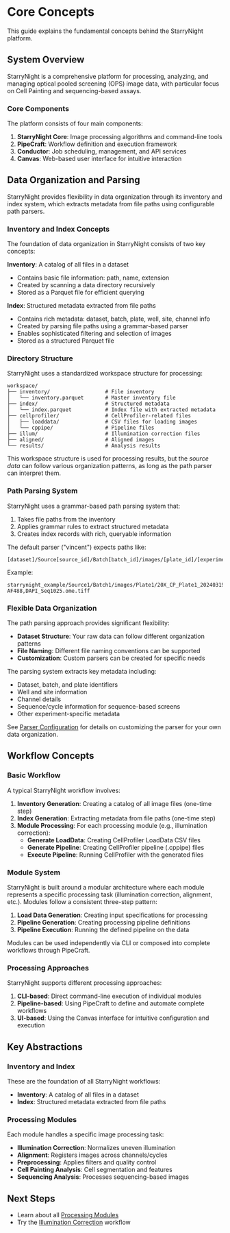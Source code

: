 # Core Concepts

This guide explains the fundamental concepts behind the StarryNight platform.

## System Overview

StarryNight is a comprehensive platform for processing, analyzing, and managing optical pooled screening (OPS) image data, with particular focus on Cell Painting and sequencing-based assays.

### Core Components

The platform consists of four main components:

1. **StarryNight Core**: Image processing algorithms and command-line tools
2. **PipeCraft**: Workflow definition and execution framework
3. **Conductor**: Job scheduling, management, and API services
4. **Canvas**: Web-based user interface for intuitive interaction

## Data Organization and Parsing

StarryNight provides flexibility in data organization through its inventory and index system, which extracts metadata from file paths using configurable path parsers.

### Inventory and Index Concepts

The foundation of data organization in StarryNight consists of two key concepts:

**Inventory**: A catalog of all files in a dataset
   - Contains basic file information: path, name, extension
   - Created by scanning a data directory recursively
   - Stored as a Parquet file for efficient querying

**Index**: Structured metadata extracted from file paths
   - Contains rich metadata: dataset, batch, plate, well, site, channel info
   - Created by parsing file paths using a grammar-based parser
   - Enables sophisticated filtering and selection of images
   - Stored as a structured Parquet file

### Directory Structure

StarryNight uses a standardized workspace structure for processing:

```
workspace/
├── inventory/                  # File inventory
│   └── inventory.parquet       # Master inventory file
├── index/                      # Structured metadata
│   └── index.parquet           # Index file with extracted metadata
├── cellprofiler/               # CellProfiler-related files
│   ├── loaddata/               # CSV files for loading images
│   └── cppipe/                 # Pipeline files
├── illum/                      # Illumination correction files
├── aligned/                    # Aligned images
└── results/                    # Analysis results
```

This workspace structure is used for processing results, but the *source data* can follow various organization patterns, as long as the path parser can interpret them.

### Path Parsing System

StarryNight uses a grammar-based path parsing system that:

1. Takes file paths from the inventory
2. Applies grammar rules to extract structured metadata
3. Creates index records with rich, queryable information

The default parser ("vincent") expects paths like:

```
[dataset]/Source[source_id]/Batch[batch_id]/images/[plate_id]/[experiment_id]/Well[well_id]_Point[site_id]_[index]_Channel[channels]_Seq[sequence].ome.tiff
```

Example:
```
starrynight_example/Source1/Batch1/images/Plate1/20X_CP_Plate1_20240319_122800_179/WellA2_PointA2_0000_ChannelPhalloAF750,ZO1-AF488,DAPI_Seq1025.ome.tiff
```

### Flexible Data Organization

The path parsing approach provides significant flexibility:

- **Dataset Structure**: Your raw data can follow different organization patterns
- **File Naming**: Different file naming conventions can be supported
- **Customization**: Custom parsers can be created for specific needs

The parsing system extracts key metadata including:
- Dataset, batch, and plate identifiers
- Well and site information
- Channel details
- Sequence/cycle information for sequence-based screens
- Other experiment-specific metadata

See [Parser Configuration](parser-configuration.md) for details on customizing the parser for your own data organization.

## Workflow Concepts

### Basic Workflow

A typical StarryNight workflow involves:

1. **Inventory Generation**: Creating a catalog of all image files (one-time step)
2. **Index Generation**: Extracting metadata from file paths (one-time step)
3. **Module Processing**: For each processing module (e.g., illumination correction):
      - **Generate LoadData**: Creating CellProfiler LoadData CSV files
      - **Generate Pipeline**: Creating CellProfiler pipeline (.cppipe) files
      - **Execute Pipeline**: Running CellProfiler with the generated files

### Module System

StarryNight is built around a modular architecture where each module represents a specific processing task (illumination correction, alignment, etc.). Modules follow a consistent three-step pattern:

1. **Load Data Generation**: Creating input specifications for processing
2. **Pipeline Generation**: Creating processing pipeline definitions
3. **Pipeline Execution**: Running the defined pipeline on the data

Modules can be used independently via CLI or composed into complete workflows through PipeCraft.

### Processing Approaches

StarryNight supports different processing approaches:

1. **CLI-based**: Direct command-line execution of individual modules
2. **Pipeline-based**: Using PipeCraft to define and automate complete workflows
3. **UI-based**: Using the Canvas interface for intuitive configuration and execution

## Key Abstractions

### Inventory and Index

These are the foundation of all StarryNight workflows:

- **Inventory**: A catalog of all files in a dataset
- **Index**: Structured metadata extracted from file paths

### Processing Modules

Each module handles a specific image processing task:

- **Illumination Correction**: Normalizes uneven illumination
- **Alignment**: Registers images across channels/cycles
- **Preprocessing**: Applies filters and quality control
- **Cell Painting Analysis**: Cell segmentation and features
- **Sequencing Analysis**: Processes sequencing-based images

## Next Steps

- Learn about all [Processing Modules](../user/modules.md)
- Try the [Illumination Correction](../user/illumination-correction.md) workflow
